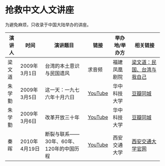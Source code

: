 # 抢救中文人文讲座

为避免麻烦，只收录于中国大陆举办的讲座。

演讲人  | 时间        |  演讲题目 | 链接 | 举办地/举办方 | 相关链接
--- | --- |  --- | --- | --- | --- 
梁文道  | 2009年3月1日 | 台湾的本土意识与民国遗风 | 求音频 | 福建凤凰剧院 | [梁文道：民国、台湾与我自己](http://liangwendao.org/archives/1504)
朱学勤  | 2009年3月5日 | 这一天：一九七六年十月六日 | [YouTube](https://www.youtube.com/watch?v=C3lj1hmhvS4&t) | 华中科技大学 | [豆瓣同城](https://www.douban.com/event/10544040/)
朱学勤 | 2009年3月6日 | 改革开放三十年 | [YouTube](https://www.youtube.com/watch?v=jIh0P4VHW-Q)  | 华中科技大学 | [豆瓣同城](https://www.douban.com/event/10544040/)
秦晖  | 2010年4月19日 | 断裂与联系——30年、60年、120年的中国历程 | [YouTube](https://www.youtube.com/watch?v=AXVQkAeIHGA)  | 西安交通大学 | [西安交通大学官网](http://xsc.xjtu.edu.cn/info/1046/9018.htm) 
